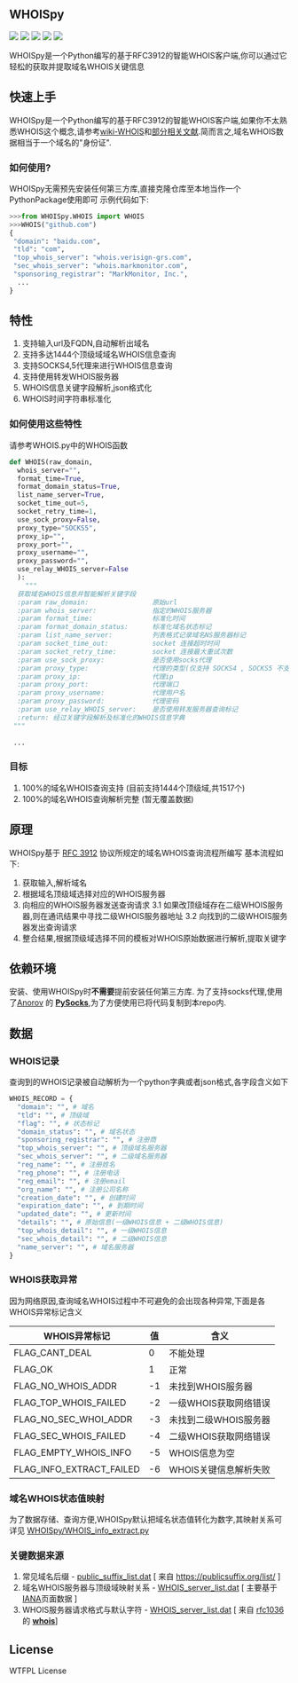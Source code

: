 
WHOISpy
 ---------------------- 
![](https://img.shields.io/badge/license-WTFPL-blue.svg) ![](https://img.shields.io/github/repo-size/h-j-13/WHOISpy.svg) ![](https://img.shields.io/bitbucket/issues-raw/h-j-13/WHOISpy.svg) ![](https://img.shields.io/github/forks/h-j-13/WHOISpy.svg?label=Fork) ![](https://img.shields.io/github/stars/h-j-13/WHOISpy.svg?style=social) 

WHOISpy是一个Python编写的基于RFC3912的智能WHOIS客户端,你可以通过它轻松的获取并提取域名WHOIS关键信息  

## 快速上手
WHOISpy是一个Python编写的基于RFC3912的智能WHOIS客户端,如果你不太熟悉WHOIS这个概念,请参考[wiki-WHOIS](https://zh.wikipedia.org/wiki/WHOIS)和[部分相关文献](https://github.com/h-j-13/WHOIS-theory.zh-cn).简而言之,域名WHOIS数据相当于一个域名的"身份证".

### 如何使用?
WHOISpy无需预先安装任何第三方库,直接克隆仓库至本地当作一个PythonPackage使用即可
示例代码如下:
```python
>>>from WHOISpy.WHOIS import WHOIS  
>>>WHOIS("github.com")  
{  
 "domain": "baidu.com", 
 "tld": "com", 
 "top_whois_server": "whois.verisign-grs.com", 
 "sec_whois_server": "whois.markmonitor.com", 
 "sponsoring_registrar": "MarkMonitor, Inc.",
  ...
}
```

## 特性

1. 支持输入url及FQDN,自动解析出域名
2. 支持多达1444个顶级域域名WHOIS信息查询 
3. 支持SOCKS4,5代理来进行WHOIS信息查询 
4. 支持使用转发WHOIS服务器
5. WHOIS信息关键字段解析,json格式化
6. WHOIS时间字符串标准化

### 如何使用这些特性
请参考WHOIS.py中的WHOIS函数
```python
def WHOIS(raw_domain,  
  whois_server="",  
  format_time=True,  
  format_domain_status=True,  
  list_name_server=True,  
  socket_time_out=5,  
  socket_retry_time=1,  
  use_sock_proxy=False,  
  proxy_type="SOCKS5",  
  proxy_ip="",  
  proxy_port="",  
  proxy_username="",  
  proxy_password="",  
  use_relay_WHOIS_server=False  
  ):  
    """  
  获取域名WHOIS信息并智能解析关键字段  
  :param raw_domain: 				原始url  
  :param whois_server: 				指定的WHOIS服务器  
  :param format_time: 				标准化时间  
  :param format_domain_status: 		标准化域名状态标记  
  :param list_name_server: 			列表格式记录域名NS服务器标记  
  :param socket_time_out:           socket 连接超时时间  
  :param socket_retry_time:         socket 连接最大重试次数  
  :param use_sock_proxy: 			是否使用socks代理  
  :param proxy_type: 				代理的类型(仅支持 SOCKS4 , SOCKS5 不支持 HTTP,HTTPS 代理)  
  :param proxy_ip: 					代理ip  
  :param proxy_port: 				代理端口  
  :param proxy_username: 			代理用户名  
  :param proxy_password: 			代理密码  
  :param use_relay_WHOIS_server: 	是否使用转发服务器查询标记  
  :return: 经过关键字段解析及标准化的WHOIS信息字典  
 """
 
 ...
```


### 目标
1. 100%的域名WHOIS查询支持 (目前支持1444个顶级域,共1517个)
2. 100%的域名WHOIS查询解析完整 (暂无覆盖数据)

## 原理
WHOISpy基于 [RFC 3912](https://tools.ietf.org/html/rfc3912) 协议所规定的域名WHOIS查询流程所编写
基本流程如下:

1. 获取输入,解析域名
2. 根据域名顶级域选择对应的WHOIS服务器
3. 向相应的WHOIS服务器发送查询请求
	3.1 如果改顶级域存在二级WHOIS服务器,则在通讯结果中寻找二级WHOIS服务器地址
	3.2 向找到的二级WHOIS服务器发出查询请求  
4. 整合结果,根据顶级域选择不同的模板对WHOIS原始数据进行解析,提取关键字
                               
## 依赖环境  
安装、使用WHOISpy时**不需要**提前安装任何第三方库.
为了支持socks代理,使用了[Anorov](https://github.com/Anorov) 的 **[PySocks](https://github.com/Anorov/PySocks)**,为了方便使用已将代码复制到本repo内.
  
  
## 数据

### WHOIS记录
查询到的WHOIS记录被自动解析为一个python字典或者json格式,各字段含义如下
```python
WHOIS_RECORD = {  
  "domain": "", # 域名  
  "tld": "", # 顶级域  
  "flag": "", # 状态标记  
  "domain_status": "", # 域名状态  
  "sponsoring_registrar": "", # 注册商  
  "top_whois_server": "", # 顶级域名服务器  
  "sec_whois_server": "", # 二级域名服务器  
  "reg_name": "", # 注册姓名  
  "reg_phone": "", # 注册电话  
  "reg_email": "", # 注册email  
  "org_name": "", # 注册公司名称  
  "creation_date": "", # 创建时间  
  "expiration_date": "", # 到期时间  
  "updated_date": "", # 更新时间  
  "details": "", # 原始信息(一级WHOIS信息 + 二级WHOIS信息)  
  "top_whois_detail": "", # 一级WHOIS信息  
  "sec_whois_detail": "", # 二级WHOIS信息  
  "name_server": "", # 域名服务器  
}
```
### WHOIS获取异常
因为网络原因,查询域名WHOIS过程中不可避免的会出现各种异常,下面是各WHOIS异常标记含义

| WHOIS异常标记 | 值 | 含义 |
| ------ | ------ | ------ |
| FLAG_CANT_DEAL | 0 | 不能处理   |
| FLAG_OK | 1 | 正常   |
| FLAG_NO_WHOIS_ADDR | -1 | 未找到WHOIS服务器   |
| FLAG_TOP_WHOIS_FAILED | -2 | 一级WHOIS获取网络错误 |
| FLAG_NO_SEC_WHOI_ADDR | -3 |  未找到二级WHOIS服务器   |
| FLAG_SEC_WHOIS_FAILED | -4 | 二级WHOIS获取网络错误   |
| FLAG_EMPTY_WHOIS_INFO | -5 |  WHOIS信息为空   |
| FLAG_INFO_EXTRACT_FAILED | -6 | WHOIS关键信息解析失败 |


### 域名WHOIS状态值映射
为了数据存储、查询方便,WHOISpy默认把域名状态值转化为数字,其映射关系可详见 [WHOISpy/WHOIS_info_extract.py](https://github.com/h-j-13/WHOISpy/blob/master/WHOISpy/WHOIS_info_extract.py#L64-L102)

### 关键数据来源

1. 常见域名后缀 - [public_suffix_list.dat](https://github.com/h-j-13/WHOISpy/blob/cb3a828f0606aca60991fe4a35f505ddc9f6f5ca/WHOISpy/data/public_suffix_list.dat)  \[ 来自 https://publicsuffix.org/list/ \]
2. 域名WHOIS服务器与顶级域映射关系 - [WHOIS_server_list.dat](https://github.com/h-j-13/WHOISpy/blob/cb3a828f0606aca60991fe4a35f505ddc9f6f5ca/WHOISpy/data/WHOIS_server_list.dat) \[ 主要基于[IANA](http://www.iana.org/domains/root/db)页面数据 \]
3. WHOIS服务器请求格式与默认字符 - [WHOIS_server_list.dat](https://github.com/h-j-13/WHOISpy/blob/cb3a828f0606aca60991fe4a35f505ddc9f6f5ca/WHOISpy/data/WHOIS_server_list.dat) \[ 来自 [rfc1036](https://github.com/rfc1036) 的 **[whois](https://github.com/rfc1036/whois)**\]

## License  
WTFPL License